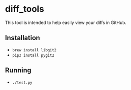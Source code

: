 # diff_tools

This tool is intended to help easily view your diffs in GitHub.

## Installation
- `brew install libgit2`
- `pip3 install pygit2`

## Running
- `./test.py`
